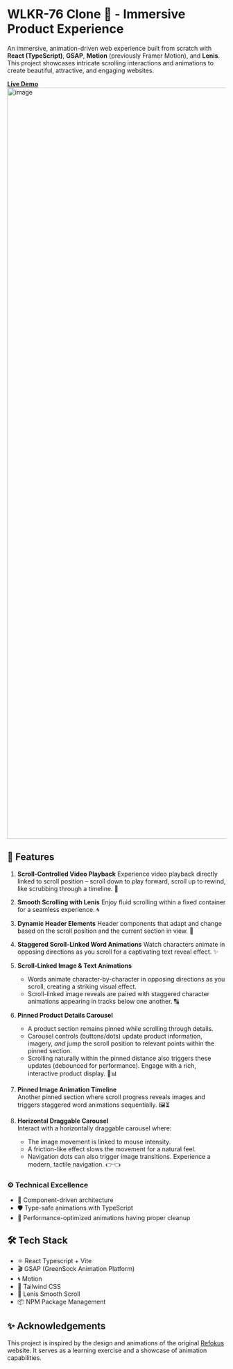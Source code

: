 # WLKR-76 Clone 👟 - Immersive Product Experience
An immersive, animation-driven web experience built from scratch with **React (TypeScript)**, **GSAP**, **Motion** (previously Framer Motion), and **Lenis**. This project showcases intricate scrolling interactions and animations to create beautiful, attractive, and engaging websites.

[**Live Demo**](https://wlkr-76-clone-yash.vercel.app/)
<img width="1728" alt="image" src="https://github.com/user-attachments/assets/1798bedb-9c52-4b43-b8c8-df71667560e4" />

## 🌟 Features

 1. **Scroll-Controlled Video Playback**
    Experience video playback directly linked to scroll position – scroll down to play forward, scroll up to rewind, like scrubbing through a timeline. 🎥
 2. **Smooth Scrolling with Lenis**
    Enjoy fluid scrolling within a fixed container for a seamless experience. 🌀
 3. **Dynamic Header Elements**
    Header components that adapt and change based on the scroll position and the current section in view. 🔄
 4. **Staggered Scroll-Linked Word Animations**
    Watch characters animate in opposing directions as you scroll for a captivating text reveal effect. ✨
 5. **Scroll-Linked Image & Text Animations**
	   * Words animate character-by-character in opposing directions as you scroll, creating a striking visual effect.
    * Scroll-linked image reveals are paired with staggered character animations appearing in tracks below one another. 🔠
 6. **Pinned Product Details Carousel**
	* A product section remains pinned while scrolling through details. 
	* Carousel controls (buttons/dots) update product information, imagery, *and* jump the scroll position to relevant points within the pinned section. 
	* Scrolling naturally within the pinned distance also triggers these updates (debounced for performance).
		Engage with a rich, interactive product display. 👟📊 
7. **Pinned Image Animation Timeline**  
    Another pinned section where scroll progress reveals images and triggers staggered word animations sequentially. 🖼️⏳
    
8. **Horizontal Draggable Carousel**  
    Interact with a horizontally draggable carousel where:
    -   The image movement is linked to mouse intensity.  
    -   A friction-like effect slows the movement for a natural feel.
    -   Navigation dots can also trigger image transitions.
    Experience a modern, tactile navigation. 👉👈

### ⚙️ Technical Excellence
- 🧩 Component-driven architecture
- 🛡 Type-safe animations with TypeScript
- 🎯 Performance-optimized animations having proper cleanup

## 🛠️ Tech Stack
- ⚛️ React Typescript + Vite
- 🎬 GSAP (GreenSock Animation Platform)
- 🌀 Motion
- 🎨 Tailwind CSS
- 📜 Lenis Smooth Scroll
- 📦 NPM Package Management

## ✨ Acknowledgements 
This project is inspired by the design and animations of the original [Refokus](https://decathlon-wlkr76.index.studio/) website. It serves as a learning exercise and a showcase of animation capabilities.
